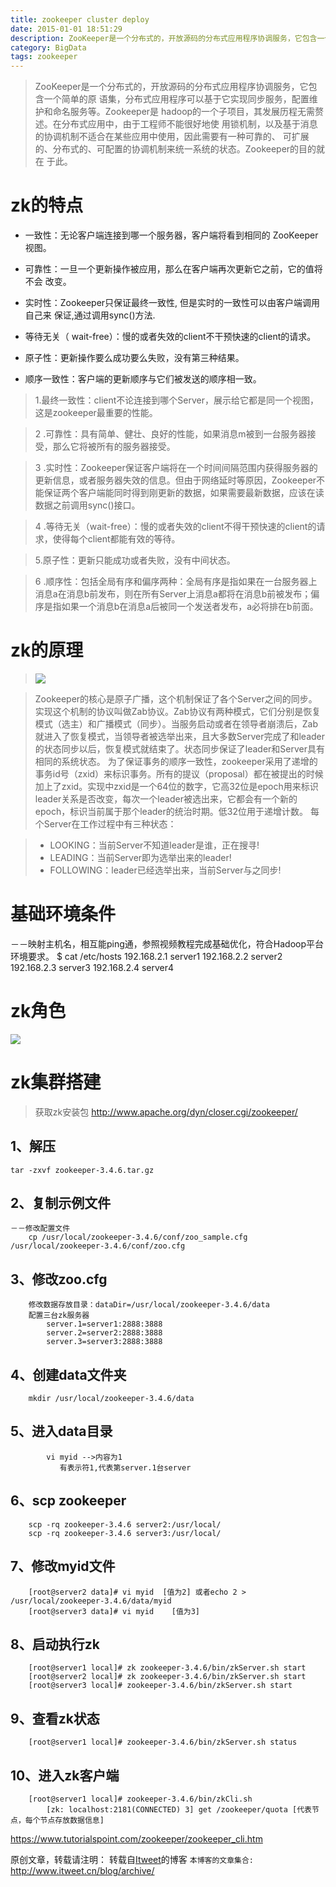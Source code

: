 ```yaml
---
title: zookeeper cluster deploy
date: 2015-01-01 18:51:29
description: ZooKeeper是一个分布式的，开放源码的分布式应用程序协调服务，它包含一个简单的原语集，分布式应用程序可以基于它实现同步服务，配置维护和命名服务等。
category: BigData
tags: zookeeper
---
```

>ZooKeeper是一个分布式的，开放源码的分布式应用程序协调服务，它包含一个简单的原
>语集，分布式应用程序可以基于它实现同步服务，配置维护和命名服务等。Zookeeper是
>hadoop的一个子项目，其发展历程无需赘述。在分布式应用中，由于工程师不能很好地使
>用锁机制，以及基于消息的协调机制不适合在某些应用中使用，因此需要有一种可靠的、
>可扩展的、分布式的、可配置的协调机制来统一系统的状态。Zookeeper的目的就在
>于此。

# zk的特点
- 一致性：无论客户端连接到哪一个服务器，客户端将看到相同的 ZooKeeper 视图。

- 可靠性：一旦一个更新操作被应用，那么在客户端再次更新它之前，它的值将不会
  改变。

- 实时性：Zookeeper只保证最终一致性, 但是实时的一致性可以由客户端调用自己来
  保证,通过调用sync()方法.

- 等待无关（ wait-free）：慢的或者失效的client不干预快速的client的请求。

- 原子性：更新操作要么成功要么失败，没有第三种结果。

- 顺序一致性：客户端的更新顺序与它们被发送的顺序相一致。

> 1.最终一致性：client不论连接到哪个Server，展示给它都是同一个视图，这是zookeeper最重要的性能。

> 2 .可靠性：具有简单、健壮、良好的性能，如果消息m被到一台服务器接受，那么它将被所有的服务器接受。

> 3 .实时性：Zookeeper保证客户端将在一个时间间隔范围内获得服务器的更新信息，或者服务器失效的信息。但由于网络延时等原因，Zookeeper不能保证两个客户端能同时得到刚更新的数据，如果需要最新数据，应该在读数据之前调用sync()接口。

> 4 .等待无关（wait-free）：慢的或者失效的client不得干预快速的client的请求，使得每个client都能有效的等待。

> 5.原子性：更新只能成功或者失败，没有中间状态。

> 6 .顺序性：包括全局有序和偏序两种：全局有序是指如果在一台服务器上消息a在消息b前发布，则在所有Server上消息a都将在消息b前被发布；偏序是指如果一个消息b在消息a后被同一个发送者发布，a必将排在b前面。

# zk的原理

> ![](https://jikelab.github.io/tech-labs/screenshots/zk.jpg)

>Zookeeper的核心是原子广播，这个机制保证了各个Server之间的同步。实现这个机制的协议叫做Zab协议。Zab协议有两种模式，它们分别是恢复模式（选主）和广播模式（同步）。当服务启动或者在领导者崩溃后，Zab就进入了恢复模式，当领导者被选举出来，且大多数Server完成了和leader的状态同步以后，恢复模式就结束了。状态同步保证了leader和Server具有相同的系统状态。
>为了保证事务的顺序一致性，zookeeper采用了递增的事务id号（zxid）来标识事务。所有的提议（proposal）都在被提出的时候加上了zxid。实现中zxid是一个64位的数字，它高32位是epoch用来标识leader关系是否改变，每次一个leader被选出来，它都会有一个新的epoch，标识当前属于那个leader的统治时期。低32位用于递增计数。
>每个Server在工作过程中有三种状态：

> - LOOKING：当前Server不知道leader是谁，正在搜寻!
> - LEADING：当前Server即为选举出来的leader!
> - FOLLOWING：leader已经选举出来，当前Server与之同步!

# 基础环境条件
－－映射主机名，相互能ping通，参照视频教程完成基础优化，符合Hadoop平台环境要求。
  $ cat /etc/hosts
    192.168.2.1 server1
    192.168.2.2 server2
    192.168.2.3 server3
    192.168.2.4 server4

# zk角色
![](https://jikelab.github.io/tech-labs/screenshots/zk-observer.jpg)

# zk集群搭建
>获取zk安装包
>http://www.apache.org/dyn/closer.cgi/zookeeper/

## 1、解压
`tar -zxvf zookeeper-3.4.6.tar.gz `

## 2、复制示例文件
```	
－－修改配置文件
    cp /usr/local/zookeeper-3.4.6/conf/zoo_sample.cfg /usr/local/zookeeper-3.4.6/conf/zoo.cfg
```

## 3、修改zoo.cfg
```	
    修改数据存放目录：dataDir=/usr/local/zookeeper-3.4.6/data
	配置三台zk服务器
		server.1=server1:2888:3888
		server.2=server2:2888:3888
		server.3=server3:2888:3888
```

## 4、创建data文件夹
```	
    mkdir /usr/local/zookeeper-3.4.6/data
```

## 5、进入data目录
```		
        vi myid -->内容为1
		   有表示符1,代表第server.1台server
```

## 6、scp zookeeper
```	
    scp -rq zookeeper-3.4.6 server2:/usr/local/
	scp -rq zookeeper-3.4.6 server3:/usr/local/
```

## 7、修改myid文件
```	
    [root@server2 data]# vi myid  [值为2] 或者echo 2 > /usr/local/zookeeper-3.4.6/data/myid
	[root@server3 data]# vi myid	[值为3]
```

## 8、启动执行zk
```	
    [root@server1 local]# zk zookeeper-3.4.6/bin/zkServer.sh start
	[root@server2 local]# zk zookeeper-3.4.6/bin/zkServer.sh start
	[root@server3 local]# zookeeper-3.4.6/bin/zkServer.sh start
```

## 9、查看zk状态
```	
    [root@server1 local]# zookeeper-3.4.6/bin/zkServer.sh status
```

## 10、进入zk客户端
```	
    [root@server1 local]# zookeeper-3.4.6/bin/zkCli.sh 
		[zk: localhost:2181(CONNECTED) 3] get /zookeeper/quota [代表节点，每个节点存放数据信息]
```

https://www.tutorialspoint.com/zookeeper/zookeeper_cli.htm


原创文章，转载请注明： 转载自[Itweet](http://www.itweet.cn)的博客
`本博客的文章集合:` http://www.itweet.cn/blog/archive/